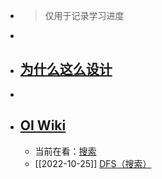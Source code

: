 - > 仅用于记录学习进度
-
- ## [为什么这么设计](https://draveness.me/whys-the-design/)
-
- ## [OI Wiki](https://oi-wiki.org/)
	- 当前在看：[搜索](https://oi-wiki.org/search/)
	- [[2022-10-25]]  [DFS（搜索）](https://oi-wiki.org/search/dfs/)